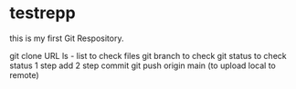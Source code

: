 # testrepp

this is my first Git Respository.

git clone URL 
ls - list to check files
git branch to check 
git status to check status 
1 step add
2 step commit
git push origin main (to upload local to remote)

